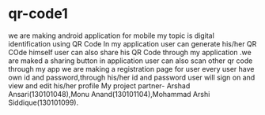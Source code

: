 # qr-code1  
we are making android application for mobile 
my topic is digital identification using QR Code
In my application user can generate his/her QR COde himself 
user can also share his QR Code through my application .we are maked a sharing button in application 
user can also scan other qr code through my app 
we are making a registration page for user 
every user have own id and password,through his/her id and password user will sign on and view and edit his/her profile
My project partner- Arshad Ansari(130101048),Monu Anand(130101104),Mohammad Arshi Siddique(130101099).

